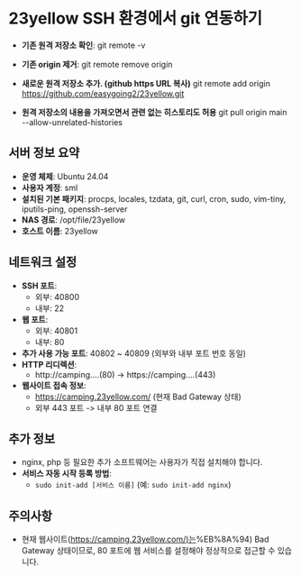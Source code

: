 # 23yellow SSH 환경에서 git 연동하기

- **기존 원격 저장소 확인**:
git remote -v

- **기존 origin 제거**:
git remote remove origin

- **새로운 원격 저장소 추가. (github https URL 복사)**
git remote add origin https://github.com/easygoing2/23yellow.git

- **원격 저장소의 내용을 가져오면서 관련 없는 히스토리도 허용**
git pull origin main --allow-unrelated-histories


## 서버 정보 요약

- **운영 체제**: Ubuntu 24.04
- **사용자 계정**: sml
- **설치된 기본 패키지**: procps, locales, tzdata, git, curl, cron, sudo, vim-tiny, iputils-ping, openssh-server
- **NAS 경로**: /opt/file/23yellow
- **호스트 이름**: 23yellow

## 네트워크 설정

- **SSH 포트**:
    - 외부: 40800
    - 내부: 22
- **웹 포트**:
    - 외부: 40801
    - 내부: 80
- **추가 사용 가능 포트**: 40802 ~ 40809 (외부와 내부 포트 번호 동일)
- **HTTP 리디렉션**:
    - http://camping....(80) -> https://camping....(443)
- **웹사이트 접속 정보**:
    - https://camping.23yellow.com/ (현재 Bad Gateway 상태)
    - 외부 443 포트 -> 내부 80 포트 연결

## 추가 정보

- nginx, php 등 필요한 추가 소프트웨어는 사용자가 직접 설치해야 합니다.
- **서비스 자동 시작 등록 방법**:
    - `sudo init-add [서비스 이름]` (예: `sudo init-add nginx`)

## 주의사항

- 현재 웹사이트([https://camping.23yellow.com/)는](https://www.google.com/search?q=https://camping.23yellow.com/)%EB%8A%94) Bad Gateway 상태이므로, 80 포트에 웹 서비스를 설정해야 정상적으로 접근할 수 있습니다.